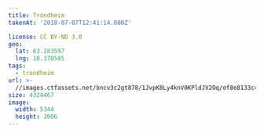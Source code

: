 ```yaml
---
title: Trondheim
takenAt: '2018-07-07T12:41:14.000Z'

license: CC BY-ND 3.0
geo:
  lat: 63.283597
  lng: 10.370505
tags:
  - trondheim
url: >-
  //images.ctfassets.net/bncv3c2gt878/1JvpK8Ly4knV0KPldJV2Oq/ef8e8133c4ac7e3c055f29b75fc652d4/trondheim_42359460245_o
size: 4324467
image:
  width: 5344
  height: 3006
---
```

